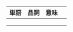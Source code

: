 | <ruby><span>単語</span><rt data-rt="たんご"></rt></ruby> | <ruby><span>品詞</span><rt data-rt="ひんし"></rt></ruby> | <ruby><span>意味</span><rt data-rt="いみ"></rt></ruby> |      |
| -------------------------------------------------------- | -------------------------------------------------------- | ------------------------------------------------------ | ---- |
|                                                          |                                                          |                                                        |      |
|                                                          |                                                          |                                                        |      |
|                                                          |                                                          |                                                        |      |

